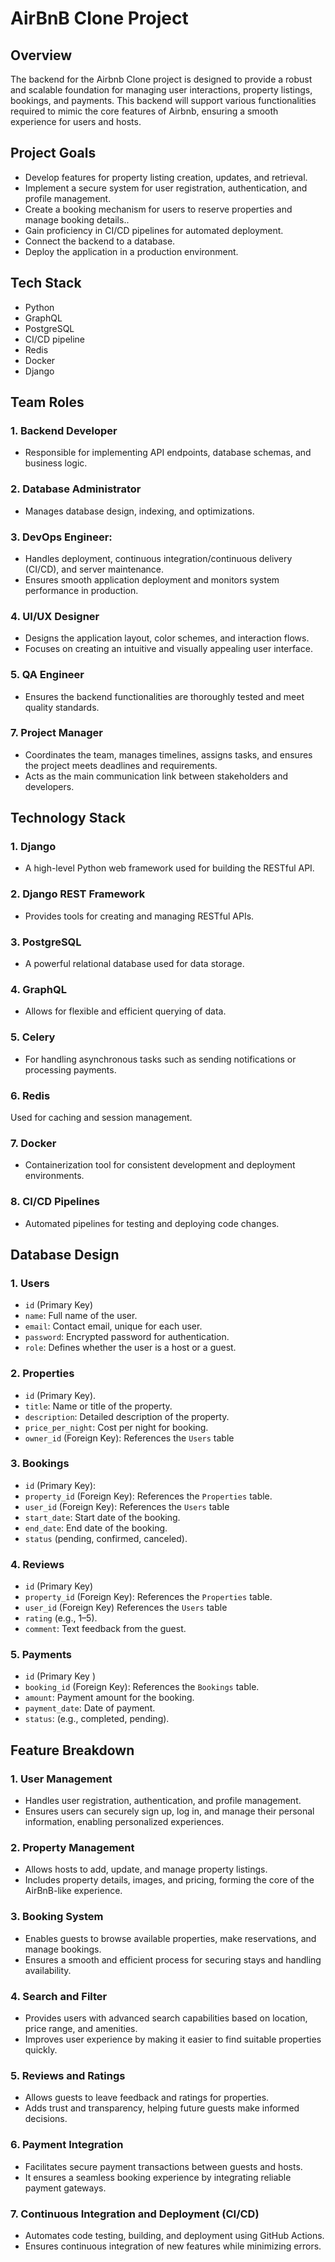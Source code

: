 # AirBnB Clone Project

## Overview
The backend for the Airbnb Clone project is designed to provide a robust and scalable foundation for managing user interactions, property listings, bookings, and payments. This backend will support various functionalities required to mimic the core features of Airbnb, ensuring a smooth experience for users and hosts.

## Project Goals
- Develop features for property listing creation, updates, and retrieval.
- Implement a secure system for user registration, authentication, and profile management.
- Create a booking mechanism for users to reserve properties and manage booking details..
- Gain proficiency in CI/CD pipelines for automated deployment.
- Connect the backend to a database.
- Deploy the application in a production environment.

## Tech Stack
- Python
- GraphQL
- PostgreSQL
- CI/CD pipeline
- Redis
- Docker
- Django

## Team Roles
### 1. Backend Developer
- Responsible for implementing API endpoints, database schemas, and business logic.
### 2. Database Administrator
- Manages database design, indexing, and optimizations.
### 3. DevOps Engineer: 
- Handles deployment, continuous integration/continuous delivery (CI/CD), and server maintenance. 
- Ensures smooth application deployment and monitors system performance in production.
### 4. UI/UX Designer
- Designs the application layout, color schemes, and interaction flows. 
- Focuses on creating an intuitive and visually appealing user interface.
### 5. QA Engineer 
- Ensures the backend functionalities are thoroughly tested and meet quality standards.

### 7. Project Manager
- Coordinates the team, manages timelines, assigns tasks, and ensures the project meets deadlines and requirements.
- Acts as the main communication link between stakeholders and developers.

## Technology Stack
### 1. Django
- A high-level Python web framework used for building the RESTful API.
### 2. Django REST Framework 
- Provides tools for creating and managing RESTful APIs.
### 3. PostgreSQL 
- A powerful relational database used for data storage.
### 4. GraphQL 
- Allows for flexible and efficient querying of data.
### 5. Celery 
- For handling asynchronous tasks such as sending notifications or processing payments.
### 6. Redis 
Used for caching and session management.
### 7. Docker
- Containerization tool for consistent development and deployment environments.
### 8. CI/CD Pipelines
- Automated pipelines for testing and deploying code changes.

## Database Design

### 1. Users
- `id` (Primary Key)
- `name`: Full name of the user.
- `email`: Contact email, unique for each user.
- `password`: Encrypted password for authentication.
- `role`: Defines whether the user is a host or a guest.

### 2. Properties
- `id` (Primary Key).
- `title`: Name or title of the property.
- `description`: Detailed description of the property.
- `price_per_night`: Cost per night for booking.
- `owner_id` (Foreign Key): References the `Users` table

### 3. Bookings
- `id` (Primary Key): 
- `property_id` (Foreign Key): References the `Properties` table.
- `user_id` (Foreign Key): References the `Users` table
- `start_date`: Start date of the booking.
- `end_date`: End date of the booking.
- `status` (pending, confirmed, canceled).

### 4. Reviews
- `id` (Primary Key)
- `property_id` (Foreign Key): References the `Properties` table.
- `user_id` (Foreign Key) References the `Users` table 
- `rating` (e.g., 1–5).
- `comment`: Text feedback from the guest.

### 5. Payments
- `id` (Primary Key )
- `booking_id` (Foreign Key): References the `Bookings` table.
- `amount`: Payment amount for the booking.
- `payment_date`: Date of payment.
- `status`: (e.g., completed, pending).

## Feature Breakdown

### 1. User Management
- Handles user registration, authentication, and profile management. 
- Ensures users can securely sign up, log in, and manage their personal information, enabling personalized experiences.

### 2. Property Management
- Allows hosts to add, update, and manage property listings. 
- Includes property details, images, and pricing, forming the core of the AirBnB-like experience.

### 3. Booking System
- Enables guests to browse available properties, make reservations, and manage bookings.
- Ensures a smooth and efficient process for securing stays and handling availability.

### 4. Search and Filter
- Provides users with advanced search capabilities based on location, price range, and amenities. 
- Improves user experience by making it easier to find suitable properties quickly.

### 5. Reviews and Ratings
- Allows guests to leave feedback and ratings for properties. 
- Adds trust and transparency, helping future guests make informed decisions.

### 6. Payment Integration
- Facilitates secure payment transactions between guests and hosts. 
- It ensures a seamless booking experience by integrating reliable payment gateways.

### 7. Continuous Integration and Deployment (CI/CD)
- Automates code testing, building, and deployment using GitHub Actions.
- Ensures continuous integration of new features while minimizing errors.